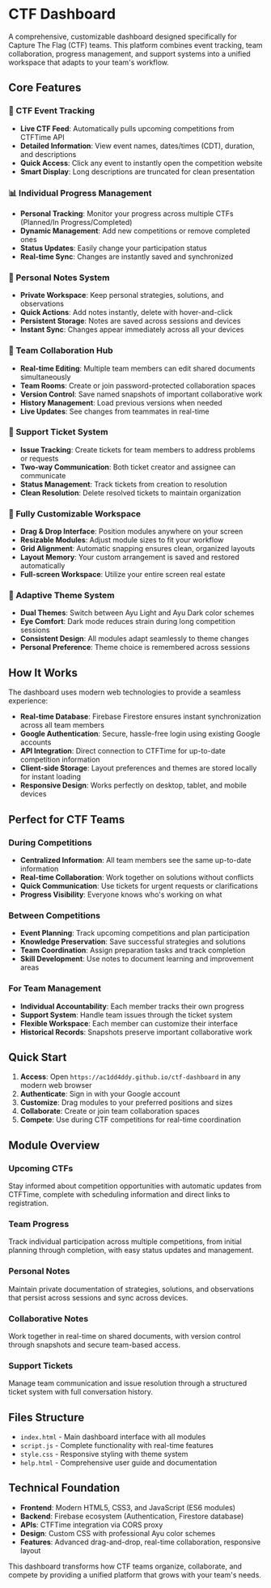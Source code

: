 # CTF Dashboard

A comprehensive, customizable dashboard designed specifically for Capture The Flag (CTF) teams. This platform combines event tracking, team collaboration, progress management, and support systems into a unified workspace that adapts to your team's workflow.

## Core Features

### 🎯 CTF Event Tracking
- **Live CTF Feed**: Automatically pulls upcoming competitions from CTFTime API
- **Detailed Information**: View event names, dates/times (CDT), duration, and descriptions
- **Quick Access**: Click any event to instantly open the competition website
- **Smart Display**: Long descriptions are truncated for clean presentation

### 📊 Individual Progress Management
- **Personal Tracking**: Monitor your progress across multiple CTFs (Planned/In Progress/Completed)
- **Dynamic Management**: Add new competitions or remove completed ones
- **Status Updates**: Easily change your participation status
- **Real-time Sync**: Changes are instantly saved and synchronized

### 📝 Personal Notes System
- **Private Workspace**: Keep personal strategies, solutions, and observations
- **Quick Actions**: Add notes instantly, delete with hover-and-click
- **Persistent Storage**: Notes are saved across sessions and devices
- **Instant Sync**: Changes appear immediately across all your devices

### 🤝 Team Collaboration Hub
- **Real-time Editing**: Multiple team members can edit shared documents simultaneously
- **Team Rooms**: Create or join password-protected collaboration spaces
- **Version Control**: Save named snapshots of important collaborative work
- **History Management**: Load previous versions when needed
- **Live Updates**: See changes from teammates in real-time

### 🎫 Support Ticket System
- **Issue Tracking**: Create tickets for team members to address problems or requests
- **Two-way Communication**: Both ticket creator and assignee can communicate
- **Status Management**: Track tickets from creation to resolution
- **Clean Resolution**: Delete resolved tickets to maintain organization

### 🎨 Fully Customizable Workspace
- **Drag & Drop Interface**: Position modules anywhere on your screen
- **Resizable Modules**: Adjust module sizes to fit your workflow
- **Grid Alignment**: Automatic snapping ensures clean, organized layouts
- **Layout Memory**: Your custom arrangement is saved and restored automatically
- **Full-screen Workspace**: Utilize your entire screen real estate

### 🌙 Adaptive Theme System
- **Dual Themes**: Switch between Ayu Light and Ayu Dark color schemes
- **Eye Comfort**: Dark mode reduces strain during long competition sessions
- **Consistent Design**: All modules adapt seamlessly to theme changes
- **Personal Preference**: Theme choice is remembered across sessions

## How It Works

The dashboard uses modern web technologies to provide a seamless experience:

- **Real-time Database**: Firebase Firestore ensures instant synchronization across all team members
- **Google Authentication**: Secure, hassle-free login using existing Google accounts
- **API Integration**: Direct connection to CTFTime for up-to-date competition information
- **Client-side Storage**: Layout preferences and themes are stored locally for instant loading
- **Responsive Design**: Works perfectly on desktop, tablet, and mobile devices

## Perfect for CTF Teams

### During Competitions
- **Centralized Information**: All team members see the same up-to-date information
- **Real-time Collaboration**: Work together on solutions without conflicts
- **Quick Communication**: Use tickets for urgent requests or clarifications
- **Progress Visibility**: Everyone knows who's working on what

### Between Competitions
- **Event Planning**: Track upcoming competitions and plan participation
- **Knowledge Preservation**: Save successful strategies and solutions
- **Team Coordination**: Assign preparation tasks and track completion
- **Skill Development**: Use notes to document learning and improvement areas

### For Team Management
- **Individual Accountability**: Each member tracks their own progress
- **Support System**: Handle team issues through the ticket system
- **Flexible Workspace**: Each member can customize their interface
- **Historical Records**: Snapshots preserve important collaborative work

## Quick Start

1. **Access**: Open `https://ac1dd4ddy.github.io/ctf-dashboard` in any modern web browser
2. **Authenticate**: Sign in with your Google account
3. **Customize**: Drag modules to your preferred positions and sizes
4. **Collaborate**: Create or join team collaboration spaces
5. **Compete**: Use during CTF competitions for real-time coordination

## Module Overview

### Upcoming CTFs
Stay informed about competition opportunities with automatic updates from CTFTime, complete with scheduling information and direct links to registration.

### Team Progress
Track individual participation across multiple competitions, from initial planning through completion, with easy status updates and management.

### Personal Notes
Maintain private documentation of strategies, solutions, and observations that persist across sessions and sync across devices.

### Collaborative Notes
Work together in real-time on shared documents, with version control through snapshots and secure team-based access.

### Support Tickets
Manage team communication and issue resolution through a structured ticket system with full conversation history.

## Files Structure

- `index.html` - Main dashboard interface with all modules
- `script.js` - Complete functionality with real-time features
- `style.css` - Responsive styling with theme system
- `help.html` - Comprehensive user guide and documentation

## Technical Foundation

- **Frontend**: Modern HTML5, CSS3, and JavaScript (ES6 modules)
- **Backend**: Firebase ecosystem (Authentication, Firestore database)
- **APIs**: CTFTime integration via CORS proxy
- **Design**: Custom CSS with professional Ayu color schemes
- **Features**: Advanced drag-and-drop, real-time collaboration, responsive layout

This dashboard transforms how CTF teams organize, collaborate, and compete by providing a unified platform that grows with your team's needs.
